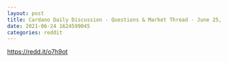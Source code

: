```yaml
--- 
layout: post 
title: Cardano Daily Discussion - Questions & Market Thread - June 25, 2021 
date: 2021-06-24 1624599045 
categories: reddit 
--- 
```

https://redd.it/o7h9ot